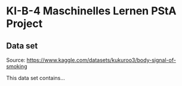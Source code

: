 # KI-B-4 Maschinelles Lernen PStA Project

## Data set

Source: https://www.kaggle.com/datasets/kukuroo3/body-signal-of-smoking

This data set contains...